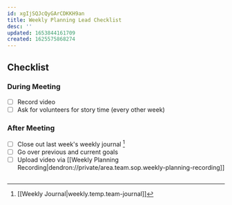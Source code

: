 ```yaml
---
id: xgIjSQJcQyGArCDKKH9an
title: Weekly Planning Lead Checklist
desc: ''
updated: 1653844161709
created: 1625575868274
---
```


## Checklist

### During Meeting
- [ ] Record video
- [ ] Ask for volunteers for story time (every other week)

### After Meeting
- [ ] Close out last week's weekly journal [^1]
- [ ] Go over previous and current goals 
- [ ] Upload video via [[Weekly Planning Recording|dendron://private/area.team.sop.weekly-planning-recording]]
##

[^1]: [[Weekly Journal|weekly.temp.team-journal]] 
[^2]: [[After|templates.weekly-planning.team#after]]
[^meet-gdoc]: [meet gdoc](https://docs.google.com/document/d/1GEZfMMHLmz5AIvGoZrjM24TL7r_XjlmuerjEa2L9Pmo/edit#)
